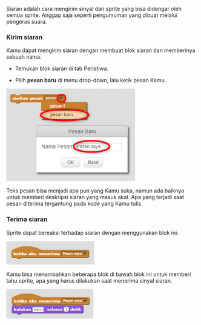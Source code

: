 Siaran adalah cara mengirim sinyal dari sprite yang bisa didengar oleh semua sprite. Anggap saja seperti pengumuman yang dibuat melalui pengeras suara.

### Kirim siaran

Kamu dapat mengirim siaran dengan membuat blok siaran dan memberinya sebuah nama.

+ Temukan blok siaran di tab Peristiwa.

+ Pilih **pesan baru** di menu drop-down, lalu ketik pesan Kamu.

![Buat siaran](images/create-a-broadcast.png)

Teks pesan bisa menjadi apa pun yang Kamu suka, namun ada baiknya untuk memberi deskripsi siaran yang masuk akal. Apa yang terjadi saat pesan diterima tergantung pada kode yang Kamu tulis.

### Terima siaran

Sprite dapat bereaksi terhadap siaran dengan menggunakan blok ini:

![Terima siaran](images/receive-a-broadcast.png)

Kamu bisa menambahkan beberapa blok di bawah blok ini untuk memberi tahu sprite, apa yang harus dilakukan saat menerima sinyal siaran.

![Contoh penerimaan](images/receive-example.png)